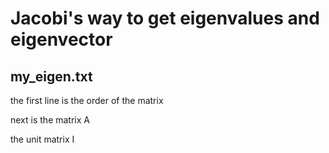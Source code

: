 # Jacobi's way to get eigenvalues and eigenvector
## my_eigen.txt
the first line is the order of the matrix

next is the matrix A

the unit matrix I
